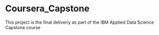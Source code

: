 # Coursera_Capstone
This project is the final deliveriy as part of the IBM Applied Data Science Capstone course
